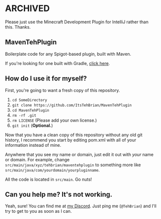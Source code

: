 # ARCHIVED
Please just use the Minecraft Development Plugin for IntelliJ rather than this. Thanks.

## MavenTehPlugin
Boilerplate code for any Spigot-based plugin, built with Maven.

If you're looking for one built with Gradle, [click here](https://github.com/ItsTehBrian/GradleTehPlugin).

## How do I use it for myself?
First, you're going to want a fresh copy of this repository.

1. `cd SomeDirectory`
2. `git clone https://github.com/ItsTehBrian/MavenTehPlugin`
3. `cd MavenTehPlugin`
4. `rm -rf .git`
5. `rm LICENSE` (Please add your own license.)
6. `git init` (**Optional.**)

Now that you have a clean copy of this repository without any old git
history, I recommend you start by editing pom.xml with all of your information
instead of mine.

Anywhere that you see my name or domain, just edit it out with *your* name
or domain. For example, change `src/main/java/xyz/tehbrian/maventehplugin`
to something more like `src/main/java/com/yourdomain/yourpluginname`.

All the code is located in `src/main`. Go nuts!

## Can you help me? It's not working.
Yeah, sure! You can find me at [my Discord](https://tehbrian.xyz/discord).
Just ping me (`@TehBrian`) and I'll try to get to you as soon as I can.
